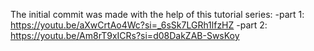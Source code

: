 The initial commit was made with the help of this tutorial series:
-part 1: https://youtu.be/aXwCrtAo4Wc?si=_6sSk7LGRh1lfzHZ
-part 2: https://youtu.be/Am8rT9xICRs?si=d08DakZAB-SwsKoy
